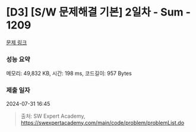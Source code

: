 # [D3] [S/W 문제해결 기본] 2일차 - Sum - 1209 

[문제 링크](https://swexpertacademy.com/main/code/problem/problemDetail.do?contestProbId=AV13_BWKACUCFAYh) 

### 성능 요약

메모리: 49,832 KB, 시간: 198 ms, 코드길이: 957 Bytes

### 제출 일자

2024-07-31 16:45



> 출처: SW Expert Academy, https://swexpertacademy.com/main/code/problem/problemList.do